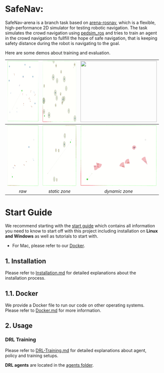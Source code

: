 
# SafeNav:
SafeNav-arena is a branch task based on [arena-rosnav](https://github.com/ignc-research/arena-rosnav/tree/local_planner_subgoalmode), which is a flexible, high-performance 2D simulator for testing robotic navigation.
The task simulates the crowd navigation using [pedsim_ros](https://github.com/srl-freiburg/pedsim_ros) and tries to train an agent in the crowd navigation to fullfill the hope of safe navigation, that is keeping  safety distance during the robot is navigating to the goal.

Here are some demos about training and evaluation.
 
| <img width="250" height="200" src="/img/raw_random.gif"> | <img width="250" height="200" src="/img/nz_random.gif"> | <img width="250" height="200" src="/img/dz_random.gif"> |
| :----------------------------------------------------------: | :-----------------------------------------------------: | :-----------------------------------------------------: |
| <img width="250" height="200" src="/img/raw.gif"> | <img width="250" height="200" src="/img/nz.gif"> | <img width="250" height="200" src="/img/dz.gif"> |
|                            *raw*                             |                      *static zone*                      |                     *dynamic zone*                      |


# Start Guide
We recommend starting with the [start guide](https://github.com/ignc-research/navsafe-arena/blob/local_planner_subgoalmode/docs/guide.md) which contains all information you need to know to start off with this project including installation on **Linux and Windows** as well as tutorials to start with. 

* For Mac, please refer to our [Docker](https://github.com/ignc-research/navsafe-arena/blob/local_planner_subgoalmode/docs/Docker.md).


## 1. Installation
Please refer to [Installation.md](docs/Installation.md) for detailed explanations about the installation process.

## 1.1. Docker
We provide a Docker file to run our code on other operating systems. Please refer to [Docker.md](docs/Docker.md) for more information.

## 2. Usage

### DRL Training

Please refer to [DRL-Training.md](docs/DRL-Training.md) for detailed explanations about agent, policy and training setups.

**DRL agents** are located in the [agents folder](https://github.com/ignc-research/navsafe-arena/tree/master/arena_navigation/arena_local_planner/learning_based/arena_local_planner_drl/agents).

